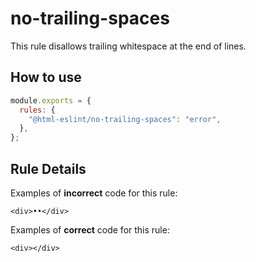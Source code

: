 # no-trailing-spaces

This rule disallows trailing whitespace at the end of lines.

## How to use

```js,.eslintrc.js
module.exports = {
  rules: {
    "@html-eslint/no-trailing-spaces": "error",
  },
};
```

## Rule Details

Examples of **incorrect** code for this rule:

```html,incorrect
<div>••</div>
```

Examples of **correct** code for this rule:

```html,correct
<div></div>
```
